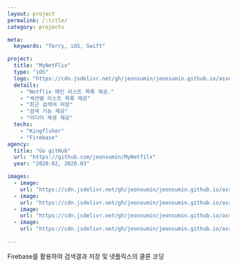 ```yaml
---
layout: project
permalink: /:title/
category: projects

meta:
  keywords: "Terry, iOS, Swift"

project:
  title: "MyNetFlix"
  type: "iOS"
  logo: "https://cdn.jsdelivr.net/gh/jeonsumin/jeonsumin.github.io/assets/images/projects/MyNetflix/myNetflix.png"
  details:
    - "Netflix 메인 리스트 목록 제공."
    - "섹션별 리스트 목록 제공"
    - "최근 검색어 저장"
    - "검색 기능 제공"
    - "미디어 재생 제공"
  techs:
    - "Kingflsher"
    - "Firebase"
agency:
  title: "Go gitHub"
  url: "https://github.com/jeonsumin/MyNetfilx"
  year: "2020.02, 2020.03"

images:
  - image:
    url: "https://cdn.jsdelivr.net/gh/jeonsumin/jeonsumin.github.io/assets/images/projects/MyNetflix/netflix_main.png"
  - image:
    url: "https://cdn.jsdelivr.net/gh/jeonsumin/jeonsumin.github.io/assets/images/projects/MyNetflix/netflix_search.png"
  - image:
    url: "https://cdn.jsdelivr.net/gh/jeonsumin/jeonsumin.github.io/assets/images/projects/MyNetflix/netflix_searchResult.png"
  - image:
    url: "https://cdn.jsdelivr.net/gh/jeonsumin/jeonsumin.github.io/assets/images/projects/MyNetflix/netflix_moviePlay.png"
    
---
```

<p> Firebase를 활용하여 검색결과 저장 및 넷플릭스의 클론 코딩 </p>